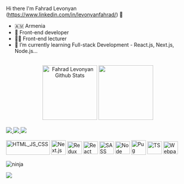 Hi there I'm Fahrad Levonyan (https://www.linkedin.com/in/levonyanfahrad/) 👋

- 🇦🇲 Armenia
- 🚀 Front-end developer
- 👨‍🏫 Front-end lecturer
- 🌱 I’m currently learning Full-stack Development - React.js, Next.js, Node.js...

 <br />
<div align="center"> 
 <img height="150em" alt = "Fahrad Levonyan Github Stats" src="https://github-readme-stats.vercel.app/api?username=fahrad20&show_icons=true&theme=algolia&include_all_commits=true&count_private=true"/>
  <img height="150em" src="https://github-readme-stats.vercel.app/api/top-langs/?username=fahrad20&layout=compact&langs_count=5&theme=algolia"/>
</div>

<br />

<a href="https://www.linkedin.com/in/levonyanfahrad">
<img src="https://img.shields.io/badge/linkedin%20-%230077B5.svg?&style=for-the-badge&logo=linkedin&logoColor=white"/>
</a>
<a href="mailto:levonyanfahrad20@gmail.com">
<img src="https://img.shields.io/badge/-Gmail-%23333?style=for-the-badge&logo=gmail&logoColor=white" target="_blank">
</a>

<a href="https://github.com/Fahrad20/Fahrad20.github.io/blob/main/FAHRAD_LEVONYAN_CV.pdf" download="Fahrad Levonyan - CV" target="_blank">
<img src="https://github.com/Fahrad20/Fahrad20.github.io/blob/main/cv.png">
</a>

 <br />

<div align="left"> 
  <div style="display: inline_block"><br>
    <img align="center" alt="HTML_JS_CSS" height="40" width="120" src="https://github.com/Fahrad20/Fahrad20.github.io/blob/main/html_css_js.png"/>
    <img align="center" alt="Next.js" height="40" width="40" src="https://github.com/Fahrad20/Fahrad20.github.io/blob/main/next.webp"/>
    <img align="center" alt="Redux" height="35" width="40" src="https://github.com/Fahrad20/Fahrad20.github.io/blob/main/redux.png"/>
    <img align="center" alt="React" height="35" width="40" src="https://github.com/Fahrad20/Fahrad20.github.io/blob/main/react.png"/>
    <img align="center" alt="SASS" height="35" width="40" src="https://github.com/Fahrad20/Fahrad20.github.io/blob/main/sass.png"/>
    <img align="center" alt="Node" height="35" width="40" src="https://github.com/Fahrad20/Fahrad20.github.io/blob/main/node.png"/>
    <img align="center" alt="Pug" height="40" width="40" src="https://github.com/Fahrad20/Fahrad20.github.io/blob/main/pug.png"/>
    <img align="center" alt="TS" height="35" width="40" src="https://github.com/Fahrad20/Fahrad20.github.io/blob/main/ts.png"/>
    <img align="center" alt="Webpack" height="35" width="40" src="https://github.com/Fahrad20/Fahrad20.github.io/blob/main/webpack.png"/>
 </div>
</div>

<br />
<img alt='ninja' src='https://github.com/Fahrad20/Fahrad20.github.io/blob/main/ninja.gif'/>

![](https://komarev.com/ghpvc/?username=fahrad20&color=blueviolet&style=flat-square)
